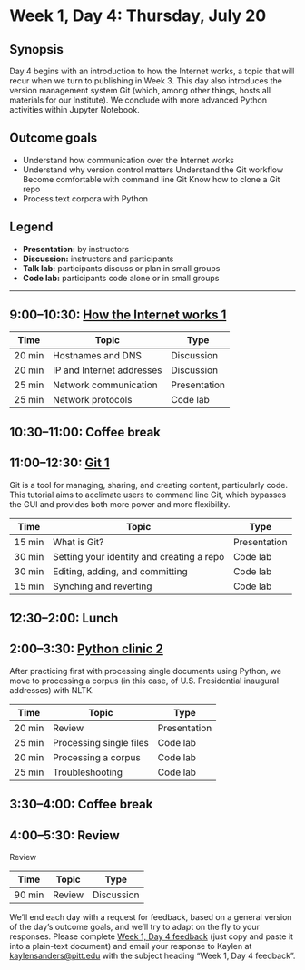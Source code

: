 # Week 1, Day 4: Thursday, July 20
## Synopsis

Day 4 begins with an introduction to how the Internet works, a topic that will
                recur when we turn to publishing in Week 3. This day also introduces the version
                management system Git (which, among other things, hosts all materials for our
                Institute). We conclude with more advanced Python activities within Jupyter
                Notebook.

## Outcome goals
* Understand how communication over the Internet works
* Understand why version control matters Understand the Git workflow Become comfortable with command line Git Know how to clone a Git repo
* Process text corpora with Python
## Legend

* **Presentation:** by instructors
* **Discussion:** instructors and participants
* **Talk lab:** participants discuss or plan in small groups
* **Code lab:** participants code alone or in small groups

* * *
## 9:00–10:30: [How the Internet works 1](internet_1.md)

Time | Topic | Type
---- | ---- | ---- 
20 min | Hostnames and DNS | Discussion
20 min | IP and Internet addresses | Discussion
25 min | Network communication | Presentation
25 min | Network protocols | Code lab

## 10:30–11:00: Coffee break

## 11:00–12:30: [Git 1](git_tutorial.md)

Git is a tool for managing, sharing, and creating content, particularly code.
                    This tutorial aims to acclimate users to command line Git, which bypasses the
                    GUI and provides both more power and more flexibility.

Time | Topic | Type
---- | ---- | ---- 
15 min | What is Git?  | Presentation
30 min | Setting your identity and creating a repo | Code lab
30 min | Editing, adding, and committing | Code lab
15 min | Synching and reverting | Code lab 

## 12:30–2:00: Lunch

## 2:00–3:30: [Python clinic 2](Python_Clinic_Day_2.html)

After practicing first with processing single documents using Python, we move
                    to processing a corpus (in this case, of U.S. Presidential inaugural addresses)
                    with NLTK.

Time | Topic | Type
---- | ---- | ---- 
20 min | Review | Presentation
25 min | Processing single files | Code lab
20 min | Processing a corpus | Code lab
25 min | Troubleshooting | Code lab

## 3:30–4:00: Coffee break

## 4:00–5:30: Review

Review

Time | Topic | Type
---- | ---- | ---- 
90 min | Review | Discussion

We’ll end each day with a request for feedback, based on a general version of the day’s outcome goals, and we’ll try to adapt on the fly to your responses. Please complete [Week 1, Day 4 feedback](week_1_day_4_feedback.md) (just copy and paste it into a plain-text document) and email your response to Kaylen at [kaylensanders@pitt.edu](mailto:kaylensanders@pitt.edu) with the subject heading “Week 1, Day 4 feedback”.